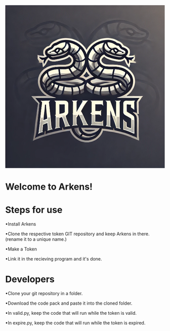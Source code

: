 <!DOCTYPE HTML>
<head>
<link href = Styles.css>
</head>
<body>
   <img src = logo.jpg height = 514 width = 514 class=center >
   <h1 class = center>Welcome to Arkens!</h1>
   <p>                                                                                                                                     
      </p>
   <h1>Steps for use</h1>
      <p>                                                                                                                                     
      </p>
   <p>•Install Arkens<p>
   <p>                                                                                                                                     
       </p>
          <p>•Clone the respective token GIT repository and keep Arkens in there.(rename it to a unique name.)<p>
   <p>                                                                                                                                     
       </p>
          <p>•Make a Token<p>
   <p>                                                                                                                                     
       </p>
          <p>•Link it in the recieving program and it's done.<p>
   <p>                                                                                                                                     
       </p>
          <h1>Developers</h1>
   <p>                                                                                                                                     
       </p>
          <p>•Clone your git repository in a folder.<p>
   <p>                                                                                                                                     
       </p>
                 <p>•Download the code pack and paste it into the cloned folder.<p>
   <p>                                                                                                                                     
       </p>
                 <p>•In valid.py, keep the code that will run while the token is valid.<p>
   <p>                                                                                                                                     
       </p>
                        <p>•In expire.py, keep the code that will run while the token is expired.<p>
   <p>                                                                                                                                     
       </p>
</body>

